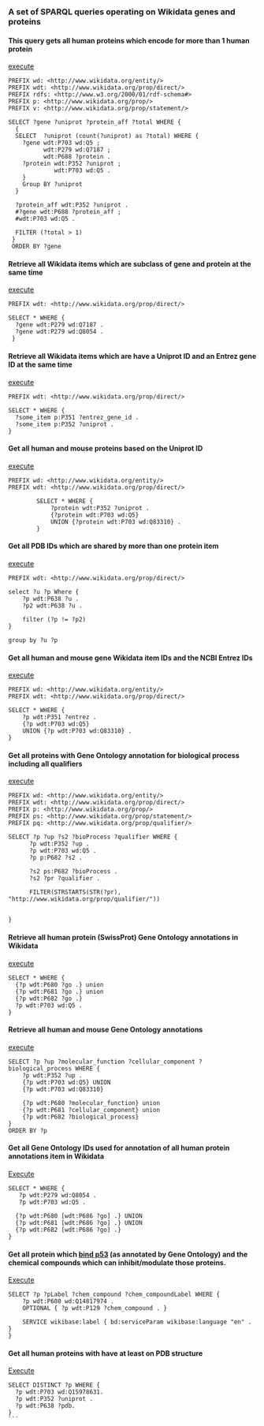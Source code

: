 ### A set of SPARQL queries operating on Wikidata genes and proteins

#### This query gets all human proteins which encode for more than 1 human protein
[execute](http://tinyurl.com/j3jxhy2)

```sparql
PREFIX wd: <http://www.wikidata.org/entity/> 
PREFIX wdt: <http://www.wikidata.org/prop/direct/>
PREFIX rdfs: <http://www.w3.org/2000/01/rdf-schema#>
PREFIX p: <http://www.wikidata.org/prop/>
PREFIX v: <http://www.wikidata.org/prop/statement/>

SELECT ?gene ?uniprot ?protein_aff ?total WHERE {
  {
  SELECT  ?uniprot (count(?uniprot) as ?total) WHERE {
  	?gene wdt:P703 wd:Q5 ;
          wdt:P279 wd:Q7187 ;
  		  wdt:P688 ?protein . 
  	?protein wdt:P352 ?uniprot ;
             wdt:P703 wd:Q5 .
 	}
    Group BY ?uniprot
  }
  
  ?protein_aff wdt:P352 ?uniprot .
  #?gene wdt:P688 ?protein_aff ;
  #wdt:P703 wd:Q5 .
  
  FILTER (?total > 1)
 }
 ORDER BY ?gene

```

#### Retrieve all Wikidata items which are subclass of gene and protein at the same time
[execute](http://tinyurl.com/jetbwwk)

```sparql
PREFIX wdt: <http://www.wikidata.org/prop/direct/>

SELECT * WHERE {
  ?gene wdt:P279 wd:Q7187 .
  ?gene wdt:P279 wd:Q8054 .
 }
```

#### Retrieve all Wikidata items which are have a Uniprot ID and an Entrez gene ID at the same time
[execute](http://tinyurl.com/jgqone3)

```sparql
PREFIX wdt: <http://www.wikidata.org/prop/direct/>

SELECT * WHERE {
  ?some_item p:P351 ?entrez_gene_id .
  ?some_item p:P352 ?uniprot .
}
```


#### Get all human and mouse proteins based on the Uniprot ID
[execute](http://tinyurl.com/z94m7an)

```sparql
PREFIX wd: <http://www.wikidata.org/entity/>
PREFIX wdt: <http://www.wikidata.org/prop/direct/>

        SELECT * WHERE {
	        ?protein wdt:P352 ?uniprot .
            {?protein wdt:P703 wd:Q5}
            UNION {?protein wdt:P703 wd:Q83310} .
        }
```


#### Get all PDB IDs which are shared by more than one protein item
[execute](http://tinyurl.com/zasepo6)

```sparql
PREFIX wdt: <http://www.wikidata.org/prop/direct/>

select ?u ?p Where {
	?p wdt:P638 ?u .
    ?p2 wdt:P638 ?u .
  
	filter (?p != ?p2)  
}

group by ?u ?p
```

#### Get all human and mouse gene Wikidata item IDs and the NCBI Entrez IDs
[execute](http://tinyurl.com/z6kfgrn)

```sparql
PREFIX wd: <http://www.wikidata.org/entity/>
PREFIX wdt: <http://www.wikidata.org/prop/direct/>

SELECT * WHERE {
	?p wdt:P351 ?entrez .
    {?p wdt:P703 wd:Q5}
    UNION {?p wdt:P703 wd:Q83310} .
}
```


#### Get all proteins with Gene Ontology annotation for biological process including all qualifiers
[execute](http://tinyurl.com/h7rjhsg)

```sparql
PREFIX wd: <http://www.wikidata.org/entity/>
PREFIX wdt: <http://www.wikidata.org/prop/direct/>
PREFIX p: <http://www.wikidata.org/prop/>
PREFIX ps: <http://www.wikidata.org/prop/statement/>
PREFIX pq: <http://www.wikidata.org/prop/qualifier/>

SELECT ?p ?up ?s2 ?bioProcess ?qualifier WHERE {
      ?p wdt:P352 ?up .
      ?p wdt:P703 wd:Q5 .
      ?p p:P682 ?s2 .
 
  	  ?s2 ps:P682 ?bioProcess .
  	  ?s2 ?pr ?qualifier .
      
      FILTER(STRSTARTS(STR(?pr), "http://www.wikidata.org/prop/qualifier/"))

  
}
```

#### Retrieve all human protein (SwissProt) Gene Ontology annotations in Wikidata
[execute](http://tinyurl.com/hqcke55)

```sparql
SELECT * WHERE {
  {?p wdt:P680 ?go .} union
  {?p wdt:P681 ?go .} union
  {?p wdt:P682 ?go .} 
  ?p wdt:P703 wd:Q5 .
}
```

#### Retrieve all human and mouse Gene Ontology annotations
[execute](http://tinyurl.com/zc2l39z)

```sparql
SELECT ?p ?up ?molecular_function ?cellular_component ?biological_process WHERE {
	?p wdt:P352 ?up .
    {?p wdt:P703 wd:Q5} UNION
    {?p wdt:P703 wd:Q83310}
    
    {?p wdt:P680 ?molecular_function} union
    {?p wdt:P681 ?cellular_component} union
  	{?p wdt:P682 ?biological_process} 
}
ORDER BY ?p
```

#### Get all Gene Ontology IDs used for annotation of all human protein annotations item in Wikidata
[Execute]()

```sparql
SELECT * WHERE {
   ?p wdt:P279 wd:Q8054 .
   ?p wdt:P703 wd:Q5 .

  {?p wdt:P680 [wdt:P686 ?go] .} UNION
  {?p wdt:P681 [wdt:P686 ?go] .} UNION
  {?p wdt:P682 [wdt:P686 ?go] .}
}
```
#### Get all protein which [bind p53](https://www.wikidata.org/wiki/Q14817974) (as annotated by Gene Ontology) and the chemical compounds which can inhibit/modulate those proteins.

[Execute](http://tinyurl.com/zdfmot2)

```sparql
SELECT ?p ?pLabel ?chem_compound ?chem_compoundLabel WHERE {
	?p wdt:P680 wd:Q14817974 .
  	OPTIONAL { ?p wdt:P129 ?chem_compound . }
    
    SERVICE wikibase:label { bd:serviceParam wikibase:language "en" . } 
}
```
#### Get all human proteins with have at least on PDB structure
[Execute](http://tinyurl.com/grf6qo5)

````sparql
SELECT DISTINCT ?p WHERE {
  ?p wdt:P703 wd:Q15978631.
  ?p wdt:P352 ?uniprot .
  ?p wdt:P638 ?pdb.
}
```
